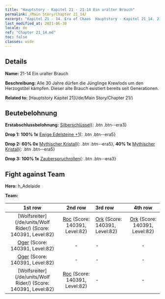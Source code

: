 ```yaml
---
title: "Hauptstory - Kapitel 21 - 21-14 Ein uralter Brauch"
permalink: /Main Story/Chapter 21_14/
excerpt: "Kapitel 21 - 14. Era of Chaos  Hauptstory - Kapitel 21_14. 21-14 Ein uralter Brauch"
last_modified_at: 2021-06-30
locale: de
ref: "Chapter 21_14.md"
toc: false
classes: wide
---
```


## Details

 **Name:** 21-14 Ein uralter Brauch

 **Beschreibung:** Alle 30 Jahre dürfen die Jünglinge Krewlods um den Herzogstitel kämpfen. Dieser alte Brauch existiert bereits seit Generationen.

 **Related to:** [Hauptstory Kapitel 21](/de/Main Story/Chapter 21/)

## Beutebelohnung

 **Erstabschlussbelohnung:** [Silberschlüssel](/ItemsDE/con_693/){: .btn .btn--era3}

 **Drop 1:** **100% 1x** [Ewige Edelsteine +1](/ItemsDE/mat_72/){: .btn .btn--era5}

 **Drop 2:** **60% 0x** [Mythischer Kristall](/ItemsDE/mat_66/){: .btn .btn--era5}, **40% 1x** [Mythischer Kristall](/ItemsDE/mat_66/){: .btn .btn--era5}

 **Drop 3:** **100% 1x** [Zauberspruchrollen](/ItemsDE/con_694/){: .btn .btn--era3}


## Fight against Team
 **Hero:** h_Adelaide

 **Team:**


  | 1st row | 2nd row | 3rd row | 4th row |
  |:----:|:----:|:----|:----:|
  | [Wolfsreiter](/de/units/Wolf Rider/) (Score: 140391, Level:82)  | [Roc](/de/units/Roc/) (Score: 140391, Level:82)  | [Ork](/de/units/Orc/) (Score: 140391, Level:82)  | [Ork](/de/units/Orc/) (Score: 140391, Level:82)  |
  | [Oger](/de/units/Ogre/) (Score: 140391, Level:82)  | - | - | - |
  | [Oger](/de/units/Ogre/) (Score: 140391, Level:82)  | - | - | - |
  | [Wolfsreiter](/de/units/Wolf Rider/) (Score: 140391, Level:82)  | [Roc](/de/units/Roc/) (Score: 140391, Level:82)  | - | - |


